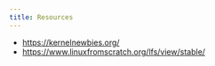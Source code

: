 ```yaml
---
title: Resources
---
```


- <https://kernelnewbies.org/>
- <https://www.linuxfromscratch.org/lfs/view/stable/>
